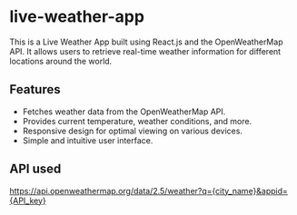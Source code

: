 # live-weather-app

This is a Live Weather App built using React.js and the OpenWeatherMap API. It allows users to retrieve real-time weather information for different locations around the world.

## Features

- Fetches weather data from the OpenWeatherMap API.
- Provides current temperature, weather conditions, and more.
- Responsive design for optimal viewing on various devices.
- Simple and intuitive user interface.

## API used
https://api.openweathermap.org/data/2.5/weather?q={city_name}&appid={API_key}
